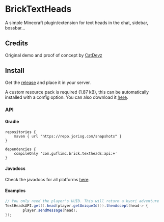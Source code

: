 # BrickTextHeads

A simple Minecraft plugin/extension for text heads in the chat, sidebar, bossbar...

## Credits

Original demo and proof of concept by [CatDevz](https://github.com/CatDevz)

## Install

Get the [release](https://github.com/GufliMC/BrickTextHeads/releases) and place it in your server.

A custom resource pack is required (1.87 kB), this can be automatically installed with a config option. You can
also download it [here](https://download.mc-packs.net/pack/6facffa13fba481def8d3d0c35dea6ef21eebf8b.zip).

### API

#### Gradle

```
repositories {
    maven { url "https://repo.jorisg.com/snapshots" }
}

dependencies {
    compileOnly 'com.guflimc.brick.textheads:api:+'
}
```

#### Javadocs

Check the javadocs for all platforms [here](https://guflimc.github.io/BrickChat/).

#### Examples

```java
// You only need the player's UUID. This will return a kyori adventure's Component.
TextHeadsAPI.get().head(player.getUniqueId()).thenAccept(head-> {
        player.sendMessage(head);
});
```

